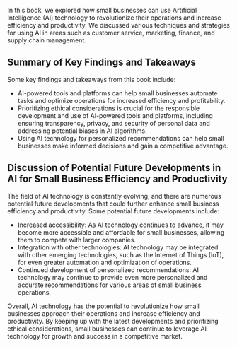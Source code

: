 

In this book, we explored how small businesses can use Artificial Intelligence (AI) technology to revolutionize their operations and increase efficiency and productivity. We discussed various techniques and strategies for using AI in areas such as customer service, marketing, finance, and supply chain management.

Summary of Key Findings and Takeaways
-------------------------------------

Some key findings and takeaways from this book include:

* AI-powered tools and platforms can help small businesses automate tasks and optimize operations for increased efficiency and profitability.
* Prioritizing ethical considerations is crucial for the responsible development and use of AI-powered tools and platforms, including ensuring transparency, privacy, and security of personal data and addressing potential biases in AI algorithms.
* Using AI technology for personalized recommendations can help small businesses make informed decisions and gain a competitive advantage.

Discussion of Potential Future Developments in AI for Small Business Efficiency and Productivity
------------------------------------------------------------------------------------------------

The field of AI technology is constantly evolving, and there are numerous potential future developments that could further enhance small business efficiency and productivity. Some potential future developments include:

* Increased accessibility: As AI technology continues to advance, it may become more accessible and affordable for small businesses, allowing them to compete with larger companies.
* Integration with other technologies: AI technology may be integrated with other emerging technologies, such as the Internet of Things (IoT), for even greater automation and optimization of operations.
* Continued development of personalized recommendations: AI technology may continue to provide even more personalized and accurate recommendations for various areas of small business operations.

Overall, AI technology has the potential to revolutionize how small businesses approach their operations and increase efficiency and productivity. By keeping up with the latest developments and prioritizing ethical considerations, small businesses can continue to leverage AI technology for growth and success in a competitive market.



